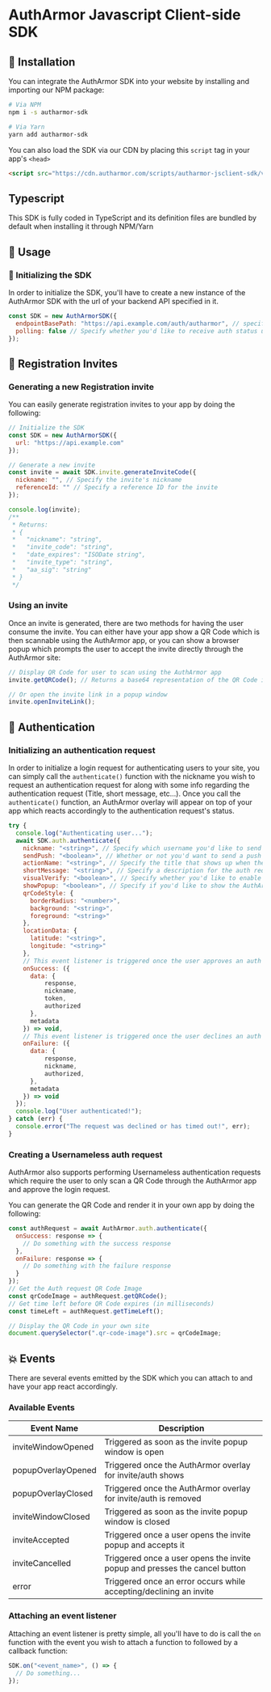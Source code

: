# AuthArmor Javascript Client-side SDK

## 🏁 Installation

You can integrate the AuthArmor SDK into your website by installing and importing our NPM package:

```bash
# Via NPM
npm i -s autharmor-sdk

# Via Yarn
yarn add autharmor-sdk
```

You can also load the SDK via our CDN by placing this `script` tag in your app's `<head>`

```html
<script src="https://cdn.autharmor.com/scripts/autharmor-jsclient-sdk/v2.0.0/autharmor-jsclient-sdk_v2.0.0.js"></script>
```

## Typescript

This SDK is fully coded in TypeScript and its definition files are bundled by default when installing it through NPM/Yarn

## 🧭 Usage

### 🚀 Initializing the SDK

In order to initialize the SDK, you'll have to create a new instance of the AuthArmor SDK with the url of your backend API specified in it.

```javascript
const SDK = new AuthArmorSDK({
  endpointBasePath: "https://api.example.com/auth/autharmor", // specify your backend's url
  polling: false // Specify whether you'd like to receive auth status updates via WebSockets (default) or HTTP polling
});
```

## 🧲 Registration Invites

### Generating a new Registration invite

You can easily generate registration invites to your app by doing the following:

```javascript
// Initialize the SDK
const SDK = new AuthArmorSDK({
  url: "https://api.example.com"
});

// Generate a new invite
const invite = await SDK.invite.generateInviteCode({
  nickname: "", // Specify the invite's nickname
  referenceId: "" // Specify a reference ID for the invite
});

console.log(invite);
/**
 * Returns:
 * {
 *   "nickname": "string",
 *   "invite_code": "string",
 *   "date_expires": "ISODate string",
 *   "invite_type": "string",
 *   "aa_sig": "string"
 * }
 */
```

### Using an invite

Once an invite is generated, there are two methods for having the user consume the invite. You can either have your app show a QR Code which is then scannable using the AuthArmor app, or you can show a browser popup which prompts the user to accept the invite directly through the AuthArmor site:

```javascript
// Display QR Code for user to scan using the AuthArmor app
invite.getQRCode(); // Returns a base64 representation of the QR Code image which can be used by supplying it to an <img> tag

// Or open the invite link in a popup window
invite.openInviteLink();
```

## 🔏 Authentication

### Initializing an authentication request

In order to initialize a login request for authenticating users to your site, you can simply call the `authenticate()` function with the nickname you wish to request an authentication request for along with some info regarding the authentication request (Title, short message, etc...). Once you call the `authenticate()` function, an AuthArmor overlay will appear on top of your app which reacts accordingly to the authentication request's status.

```javascript
try {
  console.log("Authenticating user...");
  await SDK.auth.authenticate({
    nickname: "<string>", // Specify which username you'd like to send the auth request to, leave empty to generate a usernameless QR Code request.
    sendPush: "<boolean>", // Whether or not you'd want to send a push notification regarding the auth request, set it false to allow QR Code scanning only (default: true)
    actionName: "<string>", // Specify the title that shows up when the auth request is opened in the mobile app
    shortMessage: "<string>", // Specify a description for the auth request which shows up when the auth request is opened in the mobile app
    visualVerify: "<boolean>", // Specify whether you'd like to enable Visual Verify feature for this auth request (default: false)
    showPopup: "<boolean>", // Specify if you'd like to show the AuthArmor popup when the authentication starts (default: true)
    qrCodeStyle: {
      borderRadius: "<number>",
      background: "<string>",
      foreground: "<string>"
    },
    locationData: {
      latitude: "<string>",
      longitude: "<string>"
    },
    // This event listener is triggered once the user approves an auth request
    onSuccess: ({
      data: {
          response,
          nickname,
          token,
          authorized
      },
      metadata
    }) => void,
    // This event listener is triggered once the user declines an auth request
    onFailure: ({
      data: {
          response,
          nickname,
          authorized,
      },
      metadata
    }) => void
  });
  console.log("User authenticated!");
} catch (err) {
  console.error("The request was declined or has timed out!", err);
}
```

### Creating a Usernameless auth request

AuthArmor also supports performing Usernameless authentication requests which require the user to only scan a QR Code through the AuthArmor app and approve the login request.

You can generate the QR Code and render it in your own app by doing the following:

```javascript
const authRequest = await AuthArmor.auth.authenticate({
  onSuccess: response => {
    // Do something with the success response
  },
  onFailure: response => {
    // Do something with the failure response
  }
});
// Get the Auth request QR Code Image
const qrCodeImage = authRequest.getQRCode();
// Get time left before QR Code expires (in milliseconds)
const timeLeft = authRequest.getTimeLeft();

// Display the QR Code in your own site
document.querySelector(".qr-code-image").src = qrCodeImage;
```

## 💥 Events

There are several events emitted by the SDK which you can attach to and have your app react accordingly.

### Available Events

| Event Name         | Description                                                                |
| ------------------ | -------------------------------------------------------------------------- |
| inviteWindowOpened | Triggered as soon as the invite popup window is open                       |
| popupOverlayOpened | Triggered once the AuthArmor overlay for invite/auth shows                 |
| popupOverlayClosed | Triggered once the AuthArmor overlay for invite/auth is removed            |
| inviteWindowClosed | Triggered as soon as the invite popup window is closed                     |
| inviteAccepted     | Triggered once a user opens the invite popup and accepts it                |
| inviteCancelled    | Triggered once a user opens the invite popup and presses the cancel button |
| error              | Triggered once an error occurs while accepting/declining an invite         |

### Attaching an event listener

Attaching an event listener is pretty simple, all you'll have to do is call the `on` function with the event you wish to attach a function to followed by a callback function:

```javascript
SDK.on("<event_name>", () => {
  // Do something...
});
```
